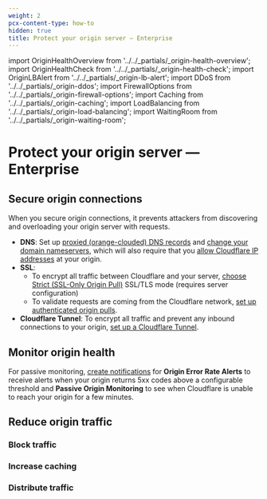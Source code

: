 ```yaml
---
weight: 2
pcx-content-type: how-to
hidden: true
title: Protect your origin server — Enterprise
---
```


import OriginHealthOverview from '../../_partials/_origin-health-overview';
import OriginHealthCheck from '../../_partials/_origin-health-check';
import OriginLBAlert from '../../_partials/_origin-lb-alert';
import DDoS from '../../_partials/_origin-ddos';
import FirewallOptions from '../../_partials/_origin-firewall-options';
import Caching from '../../_partials/_origin-caching';
import LoadBalancing from '../../_partials/_origin-load-balancing';
import WaitingRoom from '../../_partials/_origin-waiting-room';

# Protect your origin server — Enterprise

<OriginHealthOverview />

## Secure origin connections

When you secure origin connections, it prevents attackers from discovering and overloading your origin server with requests.

- **DNS**: Set up [proxied (orange-clouded) DNS records](https://support.cloudflare.com/hc/articles/200169626) and [change your domain nameservers](https://support.cloudflare.com/hc/articles/205195708), which will also require that you [allow Cloudflare IP addresses](https://support.cloudflare.com/hc/articles/201897700) at your origin.
- **SSL**:
  - To encrypt all traffic between Cloudflare and your server, [choose Strict (SSL-Only Origin Pull)](https://developers.cloudflare.com/ssl/origin-configuration/ssl-modes#strict-ssl-only-origin-pull) SSL/TLS mode (requires server configuration)
  - To validate requests are coming from the Cloudflare network, [set up authenticated origin pulls](https://developers.cloudflare.com/ssl/origin-configuration/authenticated-origin-pull).
- **Cloudflare Tunnel**: To encrypt all traffic and prevent any inbound connections to your origin, [set up a Cloudflare Tunnel](https://developers.cloudflare.com/cloudflare-one/connections/connect-apps).

## Monitor origin health

For passive monitoring, [create notifications](/notifications/configure-create/create-notifications) for **Origin Error Rate Alerts** to receive alerts when your origin returns 5xx codes above a configurable threshold and **Passive Origin Monitoring** to see when Cloudflare is unable to reach your origin for a few minutes.

<OriginHealthCheck />

<OriginLBAlert />

## Reduce origin traffic

### Block traffic

<DDoS />

<FirewallOptions />

### Increase caching

<Caching />

### Distribute traffic

<LoadBalancing />

<WaitingRoom />